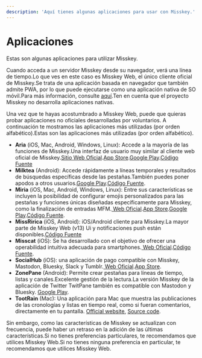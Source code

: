 ```yaml
---
description: 'Aquí tienes algunas aplicaciones para usar con Misskey.'
---
```


# Aplicaciones

Estas son algunas aplicaciones para utilizar Misskey.

Cuando acceda a un servidor Misskey desde su navegador, verá una línea de tiempo.Lo que ves en este caso es Misskey Web, el único cliente oficial de Misskey.Se trata de una aplicación basada en navegador que también admite PWA, por lo que puede ejecutarse como una aplicación nativa de SO móvil.Para más información, consulte [aquí](/docs/for-users/stepped-guides/how-to-use-pwa/).Ten en cuenta que el proyecto Misskey no desarrolla aplicaciones nativas.

Una vez que te hayas acostumbrado a Misskey Web, puede que quieras probar aplicaciones no oficiales desarrolladas por voluntarios. A continuación te mostramos las aplicaciones más utilizadas (por orden alfabético).Estas son las aplicaciones más utilizadas (por orden alfabético).

- **Aria** (iOS, Mac, Android, Windows, Linux): Accede a la mayoría de las funciones de Misskey.Una interfaz de usuario muy similar al cliente web oficial de Misskey.[Sitio Web Oficial](https://misskey.io/@aria_app).[App Store](https://apps.apple.com/jp/app/aria-for-misskey/id6499410880).[Google Play](https://play.google.com/store/apps/details?id=com.poppingmoon.aria).[Código Fuente](https://github.com/poppingmoon/aria)
- **Milktea** (Android): Accede rápidamente a líneas temporales y resultados de búsquedas específicas desde las pestañas.También puedes poner apodos a otros usuarios.[Google Play](https://play.google.com/store/apps/details?id=jp.panta.misskeyandroidclient).[Código Fuente](https://github.com/pantasystem/Milktea).
- **Miria** (iOS, Mac, Android, Windows, Linux): Entre sus características se incluyen la posibilidad de configurar emojis personalizados para las pestañas y funciones únicas diseñadas específicamente para Misskey, como la finalización de entradas MFM.[ Web Oficial](https://shiosyakeyakini.info/miria_web/index.html).[App Store](https://apps.apple.com/app/miria/id6449201469).[Google Play](https://play.google.com/store/apps/details?id=info.shiosyakeyakini.miria).[Código Fuente](https://github.com/shiosyakeyakini-info/miria).
- **MissRirica** (iOS, Android): iOS/Android cliente para Misskey.La mayor parte de Misskey Web (v13) Ui y notificaciones push están disponibles.[Código Fuente](https://github.com/fruitriin/missRirica-client)
- **Misscat** (iOS): Se ha desarrollado con el objetivo de ofrecer una operabilidad intuitiva adecuada para smartphones.[ Web Oficial](https://yuiga.dev/misscat/).[Código Fuente](https://github.com/YuigaWada/MissCat).
- **SocialHub** (iOS): una aplicación de pago compatible con Misskey, Mastodon, Bluesky, Slack y Tumblr.[ Web Oficial](https://uakihir0.github.io/socialhub/).[App Store](https://apps.apple.com/us/app/socialhub-socialmedia-client/id1474451582).
- **ZonePane** (Android): Permite crear pestañas para líneas de tiempo, listas y canales.Excelente gestión de la lectura.La versión Misskey de la aplicación de Twitter TwitPane también es compatible con Mastodon y Bluesky. [Google Play](https://play.google.com/store/apps/details?id=com.zonepane).
- **TootRain** (Mac): Una aplicación para Mac que muestra las publicaciones de las cronologías y listas en tiempo real, como si fueran comentarios, directamente en tu pantalla. [Official website](https://b123400.net/tootrain), [Source code](https://github.com/b123400/TootRain).

Sin embargo, como las características de Misskey se actualizan con frecuencia, puede haber un retraso en la adición de las últimas características.Si no tienes preferencias particulares, te recomendamos que utilices Misskey Web.Si no tienes ninguna preferencia en particular, te recomendamos que utilices Misskey Web.
